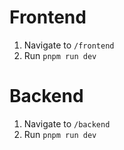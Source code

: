 # Frontend

1. Navigate to `/frontend`
2. Run `pnpm run dev`

# Backend

1. Navigate to `/backend`
2. Run `pnpm run dev`
